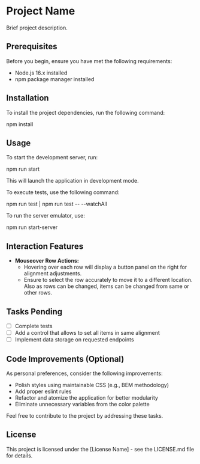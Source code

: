 # Project Name

Brief project description.

## Prerequisites

Before you begin, ensure you have met the following requirements:

- Node.js 16.x installed
- npm package manager installed

## Installation

To install the project dependencies, run the following command:

npm install

## Usage

To start the development server, run:

npm run start

This will launch the application in development mode.

To execute tests, use the following command:

npm run test | npm run test -- --watchAll 
 
To run the server emulator, use:

npm run start-server

## Interaction Features

- **Mouseover Row Actions:**
  - Hovering over each row will display a button panel on the right for alignment adjustments.
  - Ensure to select the row accurately to move it to a different location. Also as rows can be changed, items can be changed from same or other rows.

## Tasks Pending

- [ ] Complete tests
- [ ] Add a control that allows to set all items in same alignment
- [ ] Implement data storage on requested endpoints

## Code Improvements (Optional)

As personal preferences, consider the following improvements:

- Polish styles using maintainable CSS (e.g., BEM methodology)
- Add proper eslint rules
- Refactor and atomize the application for better modularity
- Eliminate unnecessary variables from the color palette

Feel free to contribute to the project by addressing these tasks.

## License

This project is licensed under the [License Name] - see the LICENSE.md file for details.
